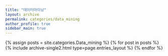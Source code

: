 ```yaml
---
title: "데이터마이닝"
layout: archive
permalink: categories/data_mining
author_profile: true
sidebar_main: true
---
```



{% assign posts = site.categories.Data_mining %}
{% for post in posts %} {% include archive-single2.html type=page.entries_layout %} {% endfor %} 
